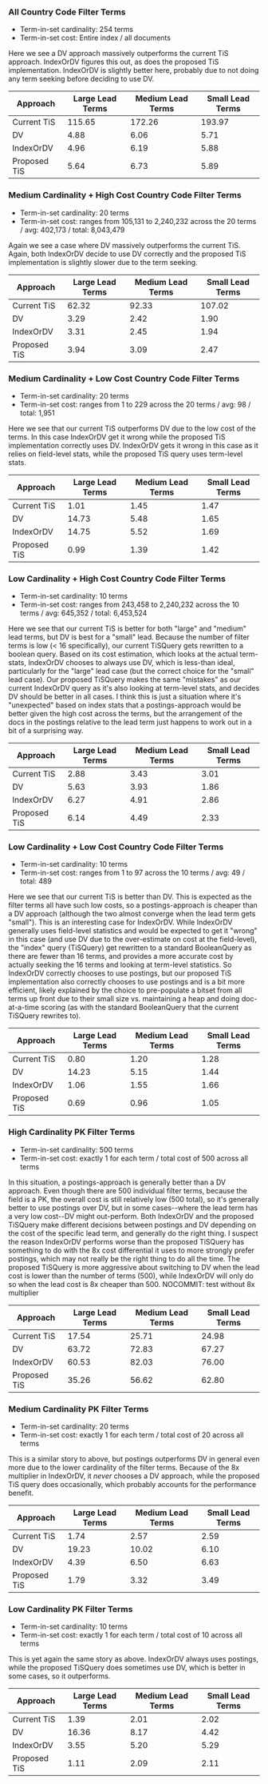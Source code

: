 ### All Country Code Filter Terms
* Term-in-set cardinality: 254 terms
* Term-in-set cost: Entire index / all documents

Here we see a DV approach massively outperforms the current TiS approach. IndexOrDV figures this out, as does the
proposed TiS implementation. IndexOrDV is slightly better here, probably due to not doing any term seeking before
deciding to use DV.

| Approach     | Large Lead Terms | Medium Lead Terms | Small Lead Terms |
|--------------|------------------|-------------------|------------------|
| Current TiS  | 115.65           | 172.26            | 193.97           |
| DV           | 4.88             | 6.06              | 5.71             |
| IndexOrDV    | 4.96             | 6.19              | 5.88             |
| Proposed TiS | 5.64             | 6.73              | 5.89             |


### Medium Cardinality + High Cost Country Code Filter Terms
* Term-in-set cardinality: 20 terms
* Term-in-set cost: ranges from 105,131 to 2,240,232 across the 20 terms / avg: 402,173 / total: 8,043,479

Again we see a case where DV massively outperforms the current TiS. Again, both IndexOrDV decide to use DV correctly and
the proposed TiS implementation is slightly slower due to the term seeking.

| Approach     | Large Lead Terms | Medium Lead Terms | Small Lead Terms |
|--------------|------------------|-------------------|------------------|
| Current TiS  | 62.32            | 92.33             | 107.02           |
| DV           | 3.29             | 2.42              | 1.90             |
| IndexOrDV    | 3.31             | 2.45              | 1.94             |
| Proposed TiS | 3.94             | 3.09              | 2.47             |


### Medium Cardinality + Low Cost Country Code Filter Terms
* Term-in-set cardinality: 20 terms
* Term-in-set cost: ranges from 1 to 229 across the 20 terms / avg: 98 / total: 1,951

Here we see that our current TiS outperforms DV due to the low cost of the terms. In this case IndexOrDV get it wrong
while the proposed TiS implementation correctly uses DV. IndexOrDV gets it wrong in this case as it relies on
field-level stats, while the proposed TiS query uses term-level stats.

| Approach     | Large Lead Terms | Medium Lead Terms | Small Lead Terms |
|--------------|------------------|-------------------|------------------|
| Current TiS  | 1.01             | 1.45              | 1.47             |
| DV           | 14.73            | 5.48              | 1.65             |
| IndexOrDV    | 14.75            | 5.52              | 1.69             |
| Proposed TiS | 0.99             | 1.39              | 1.42             |


### Low Cardinality + High Cost Country Code Filter Terms
* Term-in-set cardinality: 10 terms
* Term-in-set cost: ranges from 243,458 to 2,240,232 across the 10 terms / avg: 645,352 / total: 6,453,524

Here we see that our current TiS is better for both "large" and "medium" lead terms, but DV is best for a "small" lead.
Because the number of filter terms is low (< 16 specifically), our current TiSQuery gets rewritten to a boolean query.
Based on its cost estimation, which looks at the actual term-stats, IndexOrDV chooses to always use DV, which is
less-than ideal, particularly for the "large" lead case (but the correct choice for the "small" lead case). Our
proposed TiSQuery makes the same "mistakes" as our current IndexOrDV query as it's also looking at term-level stats,
and decides DV should be better in all cases. I think this is just a situation where it's "unexpected" based on index
stats that a postings-approach would be better given the high cost across the terms, but the arrangement of the docs
in the postings relative to the lead term just happens to work out in a bit of a surprising way.

| Approach     | Large Lead Terms | Medium Lead Terms | Small Lead Terms |
|--------------|------------------|-------------------|------------------|
| Current TiS  | 2.88             | 3.43              | 3.01             |
| DV           | 5.63             | 3.93              | 1.86             |
| IndexOrDV    | 6.27             | 4.91              | 2.86             |
| Proposed TiS | 6.14             | 4.49              | 2.33             |


### Low Cardinality + Low Cost Country Code Filter Terms
* Term-in-set cardinality: 10 terms
* Term-in-set cost: ranges from 1 to 97 across the 10 terms / avg: 49 / total: 489

Here we see that our current TiS is better than DV. This is expected as the filter terms all have such low costs, so
a postings-approach is cheaper than a DV approach (although the two almost converge when the lead term gets "small").
This is an interesting case for IndexOrDV. While IndexOrDV generally uses field-level statistics and would be expected
to get it "wrong" in this case (and use DV due to the over-estimate on cost at the field-level), the "index" query
(TiSQuery) get rewritten to a standard BooleanQuery as there are fewer than 16 terms, and provides a more accurate
cost by actually seeking the 16 terms and looking at term-level statistics. So IndexOrDV correctly chooses to use
postings, but our proposed TiS implementation also correctly chooses to use postings and is a bit more efficient, likely
explained by the choice to pre-populate a bitset from all terms up front due to their small size vs. maintaining a
heap and doing doc-at-a-time scoring (as with the standard BooleanQuery that the current TiSQuery rewrites to).

| Approach     | Large Lead Terms | Medium Lead Terms | Small Lead Terms |
|--------------|------------------|-------------------|------------------|
| Current TiS  | 0.80             | 1.20              | 1.28             |
| DV           | 14.23            | 5.15              | 1.44             |
| IndexOrDV    | 1.06             | 1.55              | 1.66             |
| Proposed TiS | 0.69             | 0.96              | 1.05             |


### High Cardinality PK Filter Terms
* Term-in-set cardinality: 500 terms
* Term-in-set cost: exactly 1 for each term / total cost of 500 across all terms

In this situation, a postings-approach is generally better than a DV approach. Even though there are 500 individual
filter terms, because the field is a PK, the overall cost is still relatively low (500 total), so it's generally
better to use postings over DV, but in some cases--where the lead term has a very low cost--DV might out-perform.
Both IndexOrDV and the proposed TiSQuery make different decisions between postings and DV depending on the cost of
the specific lead term, and generally do the right thing. I suspect the reason IndexOrDV performs worse than
the proposed TiSQuery has something to do with the 8x cost differential it uses to more strongly prefer postings,
which may not really be the right thing to do all the time. The proposed TiSQuery is more aggressive about switching
to DV when the lead cost is lower than the number of terms (500), while IndexOrDV will only do so when the lead cost
is 8x cheaper than 500.
NOCOMMIT: test without 8x multiplier

| Approach     | Large Lead Terms | Medium Lead Terms | Small Lead Terms |
|--------------|------------------|-------------------|------------------|
| Current TiS  | 17.54            | 25.71             | 24.98            |
| DV           | 63.72            | 72.83             | 67.27            |
| IndexOrDV    | 60.53            | 82.03             | 76.00            |
| Proposed TiS | 35.26            | 56.62             | 62.80            |


### Medium Cardinality PK Filter Terms
* Term-in-set cardinality: 20 terms
* Term-in-set cost: exactly 1 for each term / total cost of 20 across all terms

This is a similar story to above, but postings outperforms DV in general even more due to the lower cardinality of
the filter terms. Because of the 8x multiplier in IndexOrDV, it _never_ chooses a DV approach, while the proposed TiS
query does occasionally, which probably accounts for the performance benefit.

| Approach     | Large Lead Terms | Medium Lead Terms | Small Lead Terms |
|--------------|------------------|-------------------|------------------|
| Current TiS  | 1.74             | 2.57              | 2.59             |
| DV           | 19.23            | 10.02             | 6.10             |
| IndexOrDV    | 4.39             | 6.50              | 6.63             |
| Proposed TiS | 1.79             | 3.32              | 3.49             |


### Low Cardinality PK Filter Terms
* Term-in-set cardinality: 10 terms
* Term-in-set cost: exactly 1 for each term / total cost of 10 across all terms

This is yet again the same story as above. IndexOrDV always uses postings, while the proposed TiSQuery does sometimes
use DV, which is better in some cases, so it outperforms.

| Approach     | Large Lead Terms | Medium Lead Terms | Small Lead Terms |
|--------------|------------------|-------------------|------------------|
| Current TiS  | 1.39             | 2.01              | 2.02             |
| DV           | 16.36            | 8.17              | 4.42             |
| IndexOrDV    | 3.55             | 5.20              | 5.29             |
| Proposed TiS | 1.11             | 2.09              | 2.11             |